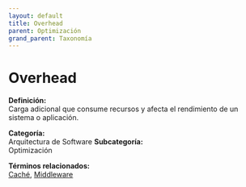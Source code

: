 ```yaml
---
layout: default
title: Overhead
parent: Optimización
grand_parent: Taxonomía
---
```


# Overhead

**Definición:**  
Carga adicional que consume recursos y afecta el rendimiento de un sistema o aplicación.

**Categoría:**  
Arquitectura de Software 
**Subcategoría:**  
Optimización

**Términos relacionados:**  
[Caché](https://maleniski.github.io/diccionario-angl-tec-mx/docs/taxonomia/arquitectura-de-software/optimización/cach.html), [Middleware](https://maleniski.github.io/diccionario-angl-tec-mx/docs/taxonomia/arquitectura-de-software/optimización/middleware.html)
